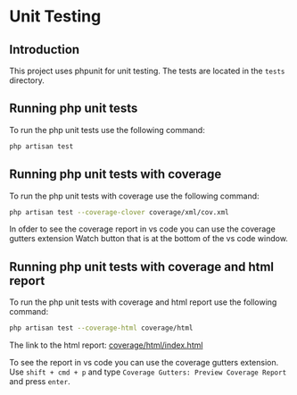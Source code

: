 # Unit Testing

## Introduction

This project uses phpunit for unit testing. The tests are located in the `tests` directory.

## Running php unit tests

To run the php unit tests use the following command:

```bash
php artisan test
```

## Running php unit tests with coverage

To run the php unit tests with coverage use the following command:

```bash
php artisan test --coverage-clover coverage/xml/cov.xml
```

In ofder to see the coverage report in vs code you can use the coverage gutters extension Watch button that is at the bottom of the vs code window.

## Running php unit tests with coverage and html report

To run the php unit tests with coverage and html report use the following command:

```bash
php artisan test --coverage-html coverage/html
```

The link to the html report: [coverage/html/index.html](/coverage/html/index.html)

To see the report in vs code you can use the coverage gutters extension. Use `shift + cmd + p` and type `Coverage Gutters: Preview Coverage Report` and press `enter`.
